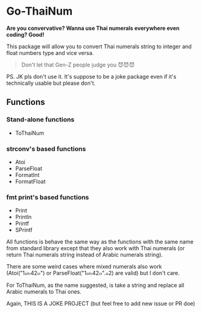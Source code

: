 # Go-ThaiNum

**Are you convervative? Wanna use Thai numerals everywhere even coding? Good!**

This package will allow you to convert Thai numerals string to integer and float numbers type and vice versa.

> Don't let that Gen-Z people judge you 😈😈😈

PS. JK pls don't use it. It's suppose to be a joke package even if it's technically usable but please don't.

## Functions

### Stand-alone functions

-   ToThaiNum

### strconv's based functions

-   Atoi
-   ParseFloat
-   FormatInt
-   FormatFloat

### fmt print's based functions

-   Print
-   Println
-   Printf
-   SPrintf

All functions is behave the same way as the functions with the same name from standard library except that they also work with Thai numerals (or return Thai numerals string instead of Arabic numerals string).

There are some weird cases where mixed numerals also work (Atoi("1๑๒42๓") or ParseFloat("1๑๒42๓".๑2) are valid) but I don't care.

For ToThaiNum, as the name suggested, is take a string and replace all Arabic numerals to Thai ones.

Again, THIS IS A JOKE PROJECT (but feel free to add new issue or PR doe)
